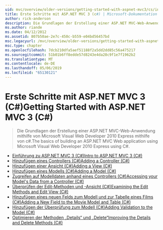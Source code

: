 ```yaml
---
uid: mvc/overview/older-versions/getting-started-with-aspnet-mvc3/cs/index
title: Erste Schritte mit ASP.NET MVC 3 (c#) | Microsoft-Dokumentation
author: rick-anderson
description: Die Grundlagen der Erstellung einer ASP.NET MVC-Web-Anwendung mithilfe von Microsoft Visual Web Developer 2010 Express mithilfe von c#.
ms.author: riande
ms.date: 04/12/2012
ms.assetid: 807b50ae-2e7c-450c-b559-e04bd56457bd
msc.legacyurl: /mvc/overview/older-versions/getting-started-with-aspnet-mvc3/cs
msc.type: chapter
ms.openlocfilehash: 7dcb210dfa5aef51188f2a5dd2dd85c56a475217
ms.sourcegitcommit: 51b01b6ff8edde57d8243e4da28c9f1e7f1962b2
ms.translationtype: MT
ms.contentlocale: de-DE
ms.lasthandoff: 05/06/2019
ms.locfileid: "65130121"
---
```

# <a name="getting-started-with-aspnet-mvc-3-c"></a><span data-ttu-id="fbac1-103">Erste Schritte mit ASP.NET MVC 3 (C#)</span><span class="sxs-lookup"><span data-stu-id="fbac1-103">Getting Started with ASP.NET MVC 3 (C#)</span></span>

> <span data-ttu-id="fbac1-104">Die Grundlagen der Erstellung einer ASP.NET MVC-Web-Anwendung mithilfe von Microsoft Visual Web Developer 2010 Express mithilfe von c#.</span><span class="sxs-lookup"><span data-stu-id="fbac1-104">The basics of building an ASP.NET MVC Web application using Microsoft Visual Web Developer 2010 Express using C#.</span></span>

- [<span data-ttu-id="fbac1-105">Einführung zu ASP.NET MVC 3 (C#)</span><span class="sxs-lookup"><span data-stu-id="fbac1-105">Intro to ASP.NET MVC 3 (C#)</span></span>](intro-to-aspnet-mvc-3.md)
- [<span data-ttu-id="fbac1-106">Hinzufügen eines Controllers (C#)</span><span class="sxs-lookup"><span data-stu-id="fbac1-106">Adding a Controller (C#)</span></span>](adding-a-controller.md)
- [<span data-ttu-id="fbac1-107">Hinzufügen einer Ansicht (C#)</span><span class="sxs-lookup"><span data-stu-id="fbac1-107">Adding a View (C#)</span></span>](adding-a-view.md)
- [<span data-ttu-id="fbac1-108">Hinzufügen eines Modells (C#)</span><span class="sxs-lookup"><span data-stu-id="fbac1-108">Adding a Model (C#)</span></span>](adding-a-model.md)
- [<span data-ttu-id="fbac1-109">Zugreifen auf Modelldaten anhand eines Controllers (C#)</span><span class="sxs-lookup"><span data-stu-id="fbac1-109">Accessing your Model's Data from a Controller (C#)</span></span>](accessing-your-models-data-from-a-controller.md)
- [<span data-ttu-id="fbac1-110">Überprüfen der Edit-Methoden und -Ansicht (C#)</span><span class="sxs-lookup"><span data-stu-id="fbac1-110">Examining the Edit Methods and Edit View (C#)</span></span>](examining-the-edit-methods-and-edit-view.md)
- [<span data-ttu-id="fbac1-111">Hinzufügen eines neuen Felds zum Modell und zur Tabelle eines Films (C#)</span><span class="sxs-lookup"><span data-stu-id="fbac1-111">Adding a New Field to the Movie Model and Table (C#)</span></span>](adding-a-new-field.md)
- [<span data-ttu-id="fbac1-112">Hinzufügen der Überprüfung zum Modell (C#)</span><span class="sxs-lookup"><span data-stu-id="fbac1-112">Adding Validation to the Model (C#)</span></span>](adding-validation-to-the-model.md)
- [<span data-ttu-id="fbac1-113">Optimieren der Methoden „Details“ und „Delete“</span><span class="sxs-lookup"><span data-stu-id="fbac1-113">Improving the Details and Delete Methods (C#)</span></span>](improving-the-details-and-delete-methods.md)
